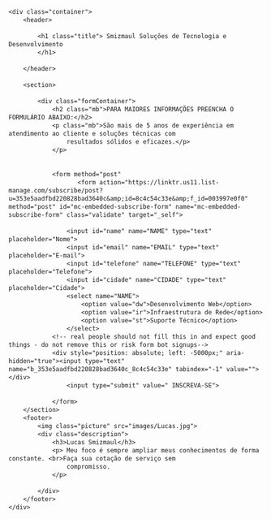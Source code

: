 <!DOCTYPE html>
 <html lang="pt">
    <meta charset="UTF-8">
    <meta http-equiv="X-UA-Compatible" content="IE=edge">
    <meta name="viewport" content="width=device-width, initial-scale=1.0">
    <link rel="icon" href="./images/Simbol Smizmaul BG.png" type="image/png">
    <title>Smizmaul Soluções</title>
    <link rel="stylesheet" type="text/css" href="./style.css">
                                                                                    
</head>

<body>

    <div class="container">
        <header>

            <h1 class="title"> Smizmaul Soluções de Tecnologia e Desenvolvimento
            </h1>

        </header>

        <section>

            <div class="formContainer">
                <h2 class="mb">PARA MAIORES INFORMAÇÕES PREENCHA O FORMULÁRIO ABAIXO:</h2>
                <p class="mb">São mais de 5 anos de experiência em atendimento ao cliente e soluções técnicas com
                    resultados sólidos e eficazes.</p>
                </p>


                <form method="post"
                       <form action="https://linktr.us11.list-manage.com/subscribe/post?u=353e5aadfbd220828bad3640c&amp;id=8c4c54c33e&amp;f_id=003997e0f0" method="post" id="mc-embedded-subscribe-form" name="mc-embedded-subscribe-form" class="validate" target="_self">

                    <input id="name" name="NAME" type="text" placeholder="Nome">
                    <input id="email" name="EMAIL" type="text" placeholder="E-mail">
                    <input id="telefone" name="TELEFONE" type="text" placeholder="Telefone">
                    <input id="cidade" name="CIDADE" type="text" placeholder="Cidade">
                    <select name="NAME">
                        <option value="dw">Desenvolvimento Web</option>
                        <option value="ir">Infraestrutura de Rede</option>
                        <option value="st">Suporte Técnico</option>
                    </select>
                <!-- real people should not fill this in and expect good things - do not remove this or risk form bot signups-->
                <div style="position: absolute; left: -5000px;" aria-hidden="true"><input type="text" name="b_353e5aadfbd220828bad3640c_8c4c54c33e" tabindex="-1" value=""></div>
                    <input type="submit" value=" INSCREVA-SE">

                </form>
        </section>
        <footer>
            <img class="picture" src="images/Lucas.jpg">
            <div class="description">
                <h3>Lucas Smizmaul</h3>
                <p> Meu foco é sempre ampliar meus conhecimentos de forma constante. <br>Faça sua cotação de serviço sem
                    compromisso.
                </p>

            </div>
        </footer>
    </div>


</body>

</html>
